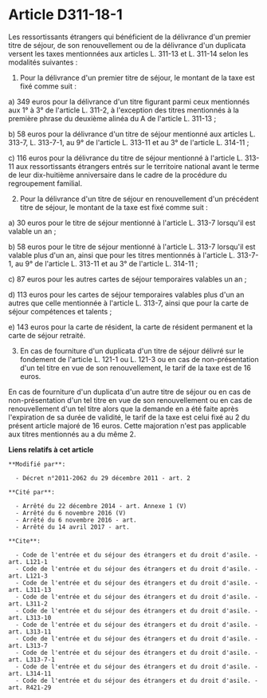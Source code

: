 # Article D311-18-1

Les ressortissants étrangers qui bénéficient de la délivrance d'un premier titre de séjour, de son renouvellement ou de la
délivrance d'un duplicata versent les taxes mentionnées aux articles L. 311-13 et L. 311-14 selon les modalités suivantes : 

1. Pour la délivrance d'un premier titre de séjour, le montant de la taxe est fixé comme suit : 

a) 349 euros pour la délivrance d'un titre figurant parmi ceux mentionnés aux 1° à 3° de l'article L. 311-2, à l'exception
des titres mentionnés à la première phrase du deuxième alinéa du A de l'article L. 311-13 ; 

b) 58 euros pour la délivrance d'un titre de séjour mentionné aux articles L. 313-7, L. 313-7-1, au 9° de l'article L. 313-11
et au 3° de l'article L. 314-11 ; 

c) 116 euros pour la délivrance du titre de séjour mentionné à l'article L. 313-11 aux ressortissants étrangers entrés sur le
territoire national avant le terme de leur dix-huitième anniversaire dans le cadre de la procédure du regroupement familial.

2. Pour la délivrance d'un titre de séjour en renouvellement d'un précédent titre de séjour, le montant de la taxe est fixé
comme suit : 

a) 30 euros pour le titre de séjour mentionné à l'article L. 313-7 lorsqu'il est valable un an ; 

b) 58 euros pour le titre de séjour mentionné à l'article L. 313-7 lorsqu'il est valable plus d'un an, ainsi que pour les
titres mentionnés à l'article L. 313-7-1, au 9° de l'article L. 313-11 et au 3° de l'article L. 314-11 ; 

c) 87 euros pour les autres cartes de séjour temporaires valables un an ; 

d) 113 euros pour les cartes de séjour temporaires valables plus d'un an autres que celle mentionnée à l'article L. 313-7,
ainsi que pour la carte de séjour compétences et talents ; 

e) 143 euros pour la carte de résident, la carte de résident permanent et la carte de séjour retraité. 

3. En cas de fourniture d'un duplicata d'un titre de séjour délivré sur le fondement de l'article L. 121-1 ou L. 121-3 ou en
cas de non-présentation d'un tel titre en vue de son renouvellement, le tarif de la taxe est de 16 euros. 

En cas de fourniture d'un duplicata d'un autre titre de séjour ou en cas de non-présentation d'un tel titre en vue de son
renouvellement ou en cas de renouvellement d'un tel titre alors que la demande en a été faite après l'expiration de sa durée
de validité, le tarif de la taxe est celui fixé au 2 du présent article majoré de 16 euros. Cette majoration n'est pas
applicable aux titres mentionnés au a du même 2.

**Liens relatifs à cet article**

	**Modifié par**:

	  - Décret n°2011-2062 du 29 décembre 2011 - art. 2

	**Cité par**:

	  - Arrêté du 22 décembre 2014 - art. Annexe 1 (V)
	  - Arrêté du 6 novembre 2016 (V)
	  - Arrêté du 6 novembre 2016 - art.
	  - Arrêté du 14 avril 2017 - art.

	**Cite**:

	  - Code de l'entrée et du séjour des étrangers et du droit d'asile. - art. L121-1
	  - Code de l'entrée et du séjour des étrangers et du droit d'asile. - art. L121-3
	  - Code de l'entrée et du séjour des étrangers et du droit d'asile. - art. L311-13
	  - Code de l'entrée et du séjour des étrangers et du droit d'asile. - art. L311-2
	  - Code de l'entrée et du séjour des étrangers et du droit d'asile. - art. L313-10
	  - Code de l'entrée et du séjour des étrangers et du droit d'asile. - art. L313-11
	  - Code de l'entrée et du séjour des étrangers et du droit d'asile. - art. L313-7
	  - Code de l'entrée et du séjour des étrangers et du droit d'asile. - art. L313-7-1
	  - Code de l'entrée et du séjour des étrangers et du droit d'asile. - art. L314-11
	  - Code de l'entrée et du séjour des étrangers et du droit d'asile. - art. R421-29
